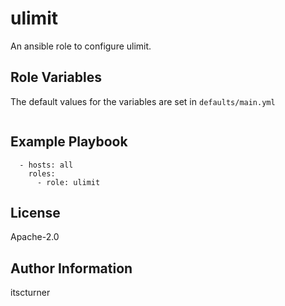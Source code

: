 ulimit
======

An ansible role to configure ulimit.

Role Variables
--------------
The default values for the variables are set in `defaults/main.yml`
```

```

Example Playbook
----------------
```
  - hosts: all
    roles:
      - role: ulimit
```

License
-------

Apache-2.0

Author Information
------------------

itscturner
